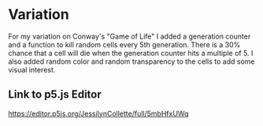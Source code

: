 # Variation
For my variation on Conway's "Game of Life" I added a generation counter and a function to kill random cells every 5th generation. There is a 30% chance that a cell will die when the generation counter hits a multiple of 5. I also added random color and random transparency to the cells to add some visual interest. 


## Link to p5.js Editor
https://editor.p5js.org/JessilynCollette/full/5mbHfxUWq
